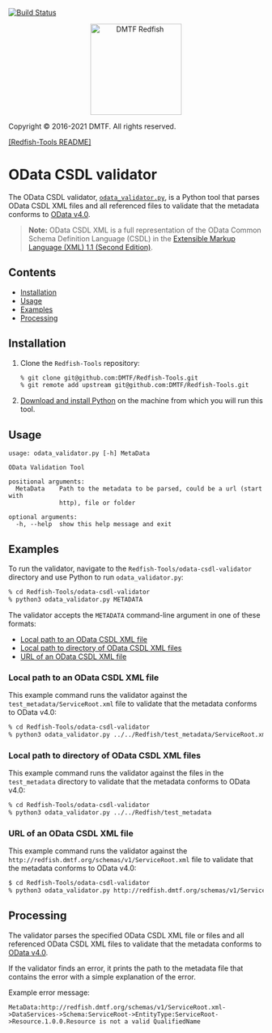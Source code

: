 [![Build Status](https://travis-ci.com/DMTF/Redfish-Tools.svg?branch=master)](https://travis-ci.com/github/DMTF/Redfish-Tools)
<p align="center">
  <img src="http://redfish.dmtf.org/sites/all/themes/dmtf2015/images/dmtf-redfish-logo.png" alt="DMTF Redfish" width=180></p>

Copyright © 2016-2021 DMTF. All rights reserved.

[[Redfish-Tools README]](../README.md#redfish-tools "../README.md#redfish-tools")

# OData CSDL validator

The OData CSDL validator, [`odata_validator.py`](odata_validator.py#L1 "odata_validator.py#L1"), is a Python tool that parses OData CSDL XML files and all referenced files to validate that the metadata conforms to [OData v4.0](http://docs.oasis-open.org/odata/odata-csdl-xml/v4.01/odata-csdl-xml-v4.01.html "http://docs.oasis-open.org/odata/odata-csdl-xml/v4.01/odata-csdl-xml-v4.01.html").

> **Note:** OData CSDL XML is a full representation of the OData Common Schema Definition Language (CSDL) in the [Extensible Markup Language (XML) 1.1 (Second Edition)](https://www.w3.org/TR/2006/REC-xml11-20060816/ "https://www.w3.org/TR/2006/REC-xml11-20060816/").

## Contents

* [Installation](#installation)
* [Usage](#usage)
* [Examples](#examples)
* [Processing](#processing)

## Installation

1. Clone the `Redfish-Tools` repository:

   ```zsh
   % git clone git@github.com:DMTF/Redfish-Tools.git
   % git remote add upstream git@github.com:DMTF/Redfish-Tools.git
   ```
1. [Download and install Python](https://www.python.org/downloads/ "https://www.python.org/downloads/") on the machine from which you will run this tool.

## Usage

```
usage: odata_validator.py [-h] MetaData

OData Validation Tool

positional arguments:
  MetaData    Path to the metadata to be parsed, could be a url (start with
              http), file or folder

optional arguments:
  -h, --help  show this help message and exit
```

## Examples

To run the validator, navigate to the `Redfish-Tools/odata-csdl-validator` directory and use Python to run `odata_validator.py`:

```zsh
% cd Redfish-Tools/odata-csdl-validator
% python3 odata_validator.py METADATA
```

The validator accepts the `METADATA` command-line argument in one of these formats:

* [Local path to an OData CSDL XML file](#local-path-to-an-odata-csdl-xml-file)
* [Local path to directory of OData CSDL XML files](#local-path-to-directory-of-odata-csdl-xml-files)
* [URL of an OData CSDL XML file](#url-of-an-odata-csdl-xml-file)

### Local path to an OData CSDL XML file

This example command runs the validator against the `test_metadata/ServiceRoot.xml` file to validate that the metadata conforms to OData v4.0:

```zsh
% cd Redfish-Tools/odata-csdl-validator
% python3 odata_validator.py ../../Redfish/test_metadata/ServiceRoot.xml
```

### Local path to directory of OData CSDL XML files

This example command runs the validator against the files in the `test_metadata` directory to validate that the metadata conforms to OData v4.0:
         
```zsh
% cd Redfish-Tools/odata-csdl-validator
% python3 odata_validator.py ../../Redfish/test_metadata
```

### URL of an OData CSDL XML file

This example command runs the validator against the `http://redfish.dmtf.org/schemas/v1/ServiceRoot.xml` file to validate that the metadata conforms to OData v4.0:
         
```zsh
$ cd Redfish-Tools/odata-csdl-validator
% python3 odata_validator.py http://redfish.dmtf.org/schemas/v1/ServiceRoot.xml
```

## Processing

The validator parses the specified OData CSDL XML file or files and all referenced OData CSDL XML files to validate that the metadata conforms to [OData v4.0](http://docs.oasis-open.org/odata/odata-csdl-xml/v4.01/odata-csdl-xml-v4.01.html "http://docs.oasis-open.org/odata/odata-csdl-xml/v4.01/odata-csdl-xml-v4.01.html"). 

If the validator finds an error, it prints the path to the metadata file that contains the error with a simple explanation of the error.

Example error message:

```text
MetaData:http://redfish.dmtf.org/schemas/v1/ServiceRoot.xml->DataServices->Schema:ServiceRoot->EntityType:ServiceRoot->Resource.1.0.0.Resource is not a valid QualifiedName
```
